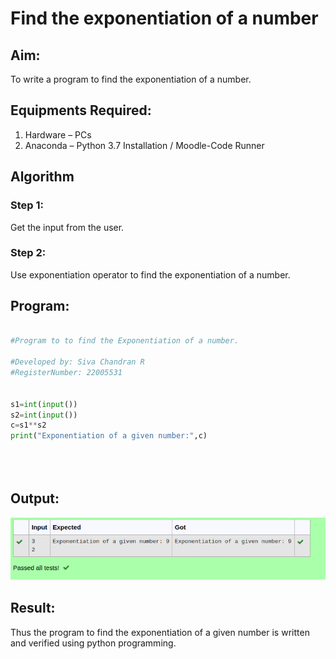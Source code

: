 # Find the exponentiation of a number

## Aim:
To write a program to find the exponentiation of a number.

## Equipments Required:
1. Hardware – PCs
2. Anaconda – Python 3.7 Installation / Moodle-Code Runner

## Algorithm
### Step 1: 
Get the input from the user.
### Step 2:
Use exponentiation operator to find the exponentiation of a number.

## Program:
```python

#Program to to find the Exponentiation of a number.

#Developed by: Siva Chandran R
#RegisterNumber: 22005531


s1=int(input())
s2=int(input())
c=s1**s2
print("Exponentiation of a given number:",c)





```

## Output:
![output](./expout.png)


## Result:
Thus the program to find the exponentiation of a given number is written and verified using python programming.
